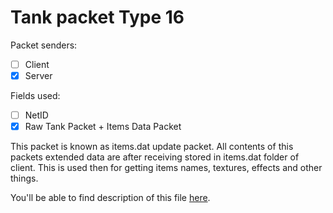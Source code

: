 # Tank packet Type 16

Packet senders:
- [ ] Client
- [x] Server

Fields used:
- [ ] NetID
- [x] Raw Tank Packet + Items Data Packet

This packet is known as items.dat update packet. All contents of this packets extended data are after receiving stored in items.dat folder of client. This is used then for getting items names, textures, effects and other things.

You'll be able to find description of this file [here](/Docs/Items%20Data/README.md).
